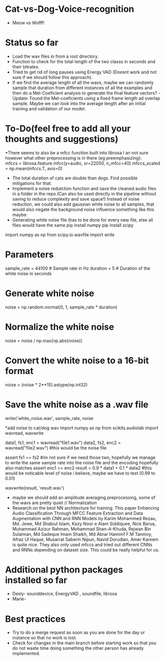 # Cat-vs-Dog-Voice-recognition
* Meow vs Wofff!

# Status so far

* Load the wav files in from a root directory.
* Function to check for the total length of the two classs in seconds and their bitrates.
* Tried to get rid of long pauses using Energy VAD (Doesnt work and not sure if we should follow this approach). 
* If we find the average length of all the wavs, maybe we can randomly sample that duration from different instances of all the examples and then do a Mel-Coeficient analysis to generate the final feature vectors?
 -Update: Found the Mel-coeficients using a fixed frame length ad overlap sample. Maybe we can look into the average length after an initial training and validation of our model.

# To-Do(feel free to add all your thoughts and suggestions)

*There seems to also be a mfcc function built into librosa I an not sure however what other preprocessing is in there (eg preemphasizing):  
    mfccs = librosa.feature.mfcc(y=audio, sr=22050, n_mfcc=40)
    mfccs_scaled = np.mean(mfccs.T, axis=0)
* The total duration of cats are double than dogs. Find possible mitigations for that.
* Implement a noise redutction function and save the cleaned audio files in a folder in the repo.(Can also be used directly in the pipeline without saving to reduce complexity and save space!) Instead of noise reduction, we could also add gaussian white noise to all samples, that would also negate the background noise influence something like this maybe:
* Generating white noise file (has to be done for every new file, else all files would have the same 
pip install numpy
pip install scipy

import numpy as np
from scipy.io.wavfile import write

# Parameters
sample_rate = 44100  # Sample rate in Hz
duration = 5  # Duration of the white noise in seconds

# Generate white noise
noise = np.random.normal(0, 1, sample_rate * duration)

# Normalize the white noise
noise = noise / np.max(np.abs(noise))

# Convert the white noise to a 16-bit format
noise = (noise * 2**15).astype(np.int32)

# Save the white noise as a .wav file
write('white_noise.wav', sample_rate, noise

*add noise to cat/dog wav
import numpy as np
from scikits.audiolab import wavread, wavwrite

data1, fs1, enc1 = wavread("file1.wav")
data2, fs2, enc2 = wavread("file2.wav") #this would be the noise file 

assert fs1 == fs2 #im not sure if we need those two, hopefully we manage to write the same sample rate into the noise file and the encoding hopefully also matches
assert enc1 == enc2
result = 0.9 * data1 + 0.1 * data2  #this would be noticable level of noise i believe, maybe we have to test (0.99 to 0.01)

wavwrite(result, 'result.wav')

* maybe we should add an amplitude averaging preprocessing, some of the wavs are pretty quiet // Normalization
* Research on the best NN architecture for training. This paper   Enhancing Audio Classification Through MFCC Feature Extraction and Data Augmentation with CNN and RNN Models by Karim Mohammed Rezau, Md. Jewe, Md Shabiul Islam, Kazy Noor e Alam Siddiquee, Nick Barua, Muhammad Azizur Rahman, Mohammad Shan-A-Khuda, Rejwan Bin Sulaiman, Md Sadeque Imam Shaikh, Md Abrar Hamim1 F.M Tanmoy, Afraz Ul Haque, Musarrat Saberin Nipun, Navid Dorudian, Amer Kareem  is quite nice. They also only used mfccs and tried out different CNNs and RNNs depending on dataset size. This could be really helpful for us.

# Additional python packages installed so far

* Desly- sounddevice, EnergyVAD , soundfile, librosa
* Marie- 


# Best practices

* Try to do a merge request as soon as you are done for the day or instance so that no work is lost.
* Check for changes in the main branch before starting work so that you do not waste time doing something the other person has already implemented. 
